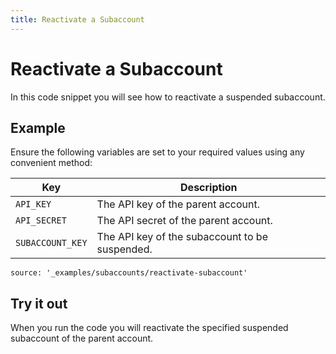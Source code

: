 ```yaml
---
title: Reactivate a Subaccount
---
```


# Reactivate a Subaccount

In this code snippet you will see how to reactivate a suspended subaccount.

## Example

Ensure the following variables are set to your required values using any convenient method:

Key | Description
-- | --
`API_KEY` | The API key of the parent account.
`API_SECRET` | The API secret of the parent account.
`SUBACCOUNT_KEY` | The API key of the subaccount to be suspended.

```code_snippets
source: '_examples/subaccounts/reactivate-subaccount'
```

## Try it out

When you run the code you will reactivate the specified suspended subaccount of the parent account.
